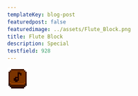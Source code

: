 ```yaml
---
templateKey: blog-post
featuredpost: false
featuredimage: ../assets/Flute_Block.png
title: Flute Block
description: Special
testfield: 928
---
```

![Flute Block](../assets/Flute_Block.png)